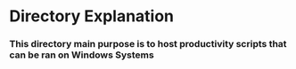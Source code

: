 # Directory Explanation

### This directory main purpose is to host productivity scripts that can be ran on Windows Systems

